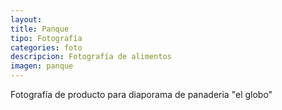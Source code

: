 ```yaml
---
layout: 
title: Panque
tipo: Fotografía
categories: foto
descripcion: Fotografía de alimentos
imagen: panque
---
```

Fotografía de producto para diaporama de panaderia "el globo"